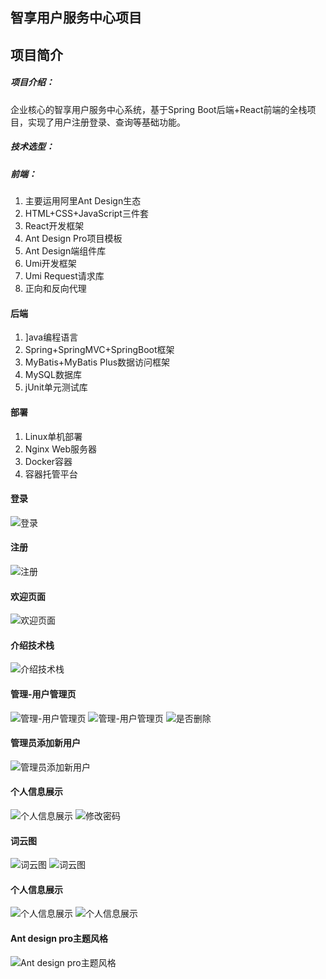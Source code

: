 ## 智享用户服务中心项目

## 项目简介 

##### 项目介绍：

企业核心的智享用户服务中心系统，基于Spring Boot后端+React前端的全栈项目，实现了用户注册登录、查询等基础功能。

##### **技术选型：**

##### **前端：**

1. 主要运用阿里Ant Design生态
2. HTML+CSS+JavaScript三件套
3. React开发框架
4. Ant Design Pro项目模板
5. Ant Design端组件库
6. Umi开发框架
7. Umi Request请求库
8. 正向和反向代理

#### 后端

1. ]ava编程语言
2. Spring+SpringMVC+SpringBoot框架
3. MyBatis+MyBatis Plus数据访问框架
4. MySQL数据库
5. jUnit单元测试库

#### 部署

1. Linux单机部署
2. Nginx Web服务器
3. Docker容器
4. 容器托管平台

#### 登录
![登录](https://wbe-tilas.oss-cn-hangzhou.aliyuncs.com/%E6%99%BA%E4%BA%AB%E7%94%A8%E6%88%B7%E6%9C%8D%E5%8A%A1%E4%B8%AD%E5%BF%83/%E7%99%BB%E5%BD%95.png)
#### 注册
![注册](https://wbe-tilas.oss-cn-hangzhou.aliyuncs.com/%E6%99%BA%E4%BA%AB%E7%94%A8%E6%88%B7%E6%9C%8D%E5%8A%A1%E4%B8%AD%E5%BF%83/%E6%B3%A8%E5%86%8C.png)
#### 欢迎页面
![欢迎页面](https://wbe-tilas.oss-cn-hangzhou.aliyuncs.com/%E6%99%BA%E4%BA%AB%E7%94%A8%E6%88%B7%E6%9C%8D%E5%8A%A1%E4%B8%AD%E5%BF%83/%E6%AC%A2%E8%BF%8E%E9%A1%B5%E9%9D%A2.png)
#### 介绍技术栈
![介绍技术栈](https://wbe-tilas.oss-cn-hangzhou.aliyuncs.com/%E6%99%BA%E4%BA%AB%E7%94%A8%E6%88%B7%E6%9C%8D%E5%8A%A1%E4%B8%AD%E5%BF%83/%E4%BB%8B%E7%BB%8D%E6%8A%80%E6%9C%AF%E6%A0%88.png)
#### 管理-用户管理页
![管理-用户管理页](https://wbe-tilas.oss-cn-hangzhou.aliyuncs.com/%E6%99%BA%E4%BA%AB%E7%94%A8%E6%88%B7%E6%9C%8D%E5%8A%A1%E4%B8%AD%E5%BF%83/%E7%AE%A1%E7%90%86-%E7%94%A8%E6%88%B7%E7%AE%A1%E7%90%86%E9%A1%B5.png)
![管理-用户管理页](https://wbe-tilas.oss-cn-hangzhou.aliyuncs.com/%E6%99%BA%E4%BA%AB%E7%94%A8%E6%88%B7%E6%9C%8D%E5%8A%A1%E4%B8%AD%E5%BF%83/%E4%BF%AE%E6%94%B9%E7%94%A8%E6%88%B7.png)
![是否删除](https://wbe-tilas.oss-cn-hangzhou.aliyuncs.com/%E6%99%BA%E4%BA%AB%E7%94%A8%E6%88%B7%E6%9C%8D%E5%8A%A1%E4%B8%AD%E5%BF%83/%E6%98%AF%E5%90%A6%E5%88%A0%E9%99%A4.png)
#### 管理员添加新用户
![管理员添加新用户](https://wbe-tilas.oss-cn-hangzhou.aliyuncs.com/%E6%99%BA%E4%BA%AB%E7%94%A8%E6%88%B7%E6%9C%8D%E5%8A%A1%E4%B8%AD%E5%BF%83/%E7%AE%A1%E7%90%86%E5%91%98%E6%B7%BB%E5%8A%A0%E6%96%B0%E7%94%A8%E6%88%B7.png)
#### 个人信息展示
![个人信息展示](https://wbe-tilas.oss-cn-hangzhou.aliyuncs.com/%E6%99%BA%E4%BA%AB%E7%94%A8%E6%88%B7%E6%9C%8D%E5%8A%A1%E4%B8%AD%E5%BF%83/%E4%B8%AA%E4%BA%BA%E4%BF%A1%E6%81%AF%E5%B1%95%E7%A4%BA.png)
![修改密码](https://wbe-tilas.oss-cn-hangzhou.aliyuncs.com/%E6%99%BA%E4%BA%AB%E7%94%A8%E6%88%B7%E6%9C%8D%E5%8A%A1%E4%B8%AD%E5%BF%83/%E4%BF%AE%E6%94%B9%E5%AF%86%E7%A0%81.png)
#### 词云图
![词云图](https://wbe-tilas.oss-cn-hangzhou.aliyuncs.com/%E6%99%BA%E4%BA%AB%E7%94%A8%E6%88%B7%E6%9C%8D%E5%8A%A1%E4%B8%AD%E5%BF%83/%E4%BA%91%E5%9B%BE.png)
![词云图](https://wbe-tilas.oss-cn-hangzhou.aliyuncs.com/%E6%99%BA%E4%BA%AB%E7%94%A8%E6%88%B7%E6%9C%8D%E5%8A%A1%E4%B8%AD%E5%BF%83/%E4%BA%91%E7%94%9F%E5%9B%BE2.png)
#### 个人信息展示
![个人信息展示](https://wbe-tilas.oss-cn-hangzhou.aliyuncs.com/%E6%99%BA%E4%BA%AB%E7%94%A8%E6%88%B7%E6%9C%8D%E5%8A%A1%E4%B8%AD%E5%BF%83/%E5%88%86%E7%B1%BB%E5%B1%95%E7%A4%BA1.png)
![个人信息展示](https://wbe-tilas.oss-cn-hangzhou.aliyuncs.com/%E6%99%BA%E4%BA%AB%E7%94%A8%E6%88%B7%E6%9C%8D%E5%8A%A1%E4%B8%AD%E5%BF%83/%E5%88%86%E7%B1%BB%E5%B1%95%E7%A4%BA2.png)
#### Ant design pro主题风格
![ Ant design pro主题风格](https://wbe-tilas.oss-cn-hangzhou.aliyuncs.com/%E6%99%BA%E4%BA%AB%E7%94%A8%E6%88%B7%E6%9C%8D%E5%8A%A1%E4%B8%AD%E5%BF%83/ant%20design%20pro%E4%B8%BB%E9%A2%98%E9%A3%8E%E6%A0%BC.png)
